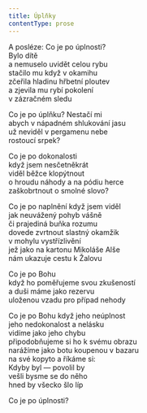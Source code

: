 ```yaml
---
title: Úplňky
contentType: prose
---
```


<section>

A posléze: Co je po úplnosti?  
Bylo dítě  
a nemuselo uvidět celou rybu  
stačilo mu když v okamihu  
zčeřila hladinu hřbetní ploutev  
a zjevila mu rybí pokolení  
v zázračném sledu

Co je po úplňku? Nestačí mi  
abych v nápadném shlukování jasu  
už neviděl v pergamenu nebe  
rostoucí srpek?

Co je po dokonalosti  
když jsem nesčetněkrát  
viděl běžce klopýtnout  
o hroudu náhody a na pódiu herce  
zaškobrtnout o smolné slovo?

Co je po naplnění když jsem viděl  
jak neuvážený pohyb vášně  
či prajediná buňka rozumu  
dovede zvrtnout slastný okamžik  
v mohylu vystřízlivění  
jež jako na kartonu Mikoláše Alše  
nám ukazuje cestu k Žalovu

Co je po Bohu  
když ho poměřujeme svou zkušeností  
a duši máme jako rezervu  
uloženou vzadu pro případ nehody

Co je po Bohu když jeho neúplnost  
jeho nedokonalost a nelásku  
vidíme jako jeho chybu  
připodobňujeme si ho k svému obrazu  
narážíme jako botu koupenou v bazaru  
na své kopyto a říkáme si:  
Kdyby byl — povolil by  
vešli bysme se do něho  
hned by všecko šlo líp

Co je po úplnosti?

</section>
